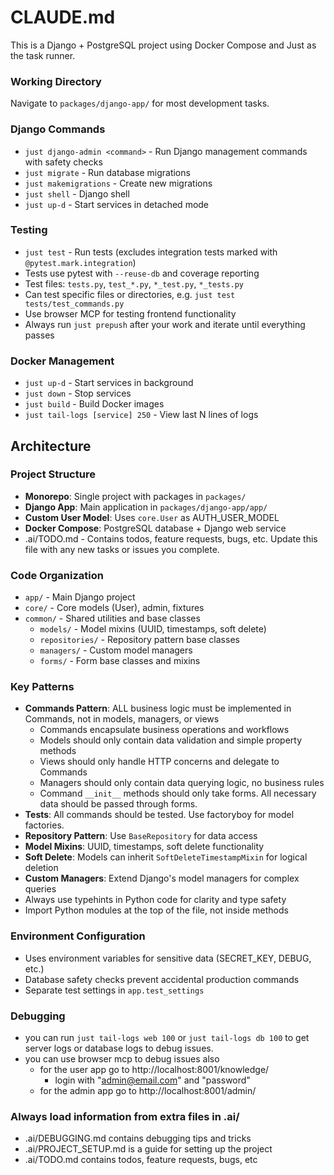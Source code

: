 # CLAUDE.md

This is a Django + PostgreSQL project using Docker Compose and Just as the task runner.

### Working Directory
Navigate to `packages/django-app/` for most development tasks.

### Django Commands
- `just django-admin <command>` - Run Django management commands with safety checks
- `just migrate` - Run database migrations
- `just makemigrations` - Create new migrations
- `just shell` - Django shell
- `just up-d` - Start services in detached mode

### Testing
- `just test` - Run tests (excludes integration tests marked with `@pytest.mark.integration`)
- Tests use pytest with `--reuse-db` and coverage reporting
- Test files: `tests.py`, `test_*.py`, `*_test.py`, `*_tests.py`
- Can test specific files or directories, e.g. `just test tests/test_commands.py`
- Use browser MCP for testing frontend functionality
- Always run `just prepush` after your work and iterate until everything passes

### Docker Management
- `just up-d` - Start services in background
- `just down` - Stop services
- `just build` - Build Docker images
- `just tail-logs [service] 250` - View last N lines of logs

## Architecture

### Project Structure
- **Monorepo**: Single project with packages in `packages/`
- **Django App**: Main application in `packages/django-app/app/`
- **Custom User Model**: Uses `core.User` as AUTH_USER_MODEL
- **Docker Compose**: PostgreSQL database + Django web service
- .ai/TODO.md - Contains todos, feature requests, bugs, etc. Update this file 
  with any new tasks or issues you complete.

### Code Organization
- `app/` - Main Django project
- `core/` - Core models (User), admin, fixtures
- `common/` - Shared utilities and base classes
  - `models/` - Model mixins (UUID, timestamps, soft delete)
  - `repositories/` - Repository pattern base classes
  - `managers/` - Custom model managers
  - `forms/` - Form base classes and mixins

### Key Patterns
- **Commands Pattern**: ALL business logic must be implemented in Commands, not in models, managers, or views
  - Commands encapsulate business operations and workflows
  - Models should only contain data validation and simple property methods
  - Views should only handle HTTP concerns and delegate to Commands
  - Managers should only contain data querying logic, no business rules
  - Command `__init__` methods should only take forms. All necessary data should be passed through forms.
- **Tests**: All commands should be tested. Use factoryboy for model factories.
- **Repository Pattern**: Use `BaseRepository` for data access
- **Model Mixins**: UUID, timestamps, soft delete functionality
- **Soft Delete**: Models can inherit `SoftDeleteTimestampMixin` for logical deletion
- **Custom Managers**: Extend Django's model managers for complex queries
- Always use typehints in Python code for clarity and type safety
- Import Python modules at the top of the file, not inside methods

### Environment Configuration
- Uses environment variables for sensitive data (SECRET_KEY, DEBUG, etc.)
- Database safety checks prevent accidental production commands
- Separate test settings in `app.test_settings`

### Debugging
- you can run `just tail-logs web 100` or `just tail-logs db 100`
  to get server logs or database logs to debug issues.
- you can use browser mcp to debug issues also
  - for the user app go to http://localhost:8001/knowledge/
    - login with "admin@email.com" and "password"
  - for the admin app go to http://localhost:8001/admin/

### Always load information from extra files in .ai/
- .ai/DEBUGGING.md contains debugging tips and tricks
- .ai/PROJECT_SETUP.md is a guide for setting up the project
- .ai/TODO.md contains todos, feature requests, bugs, etc
